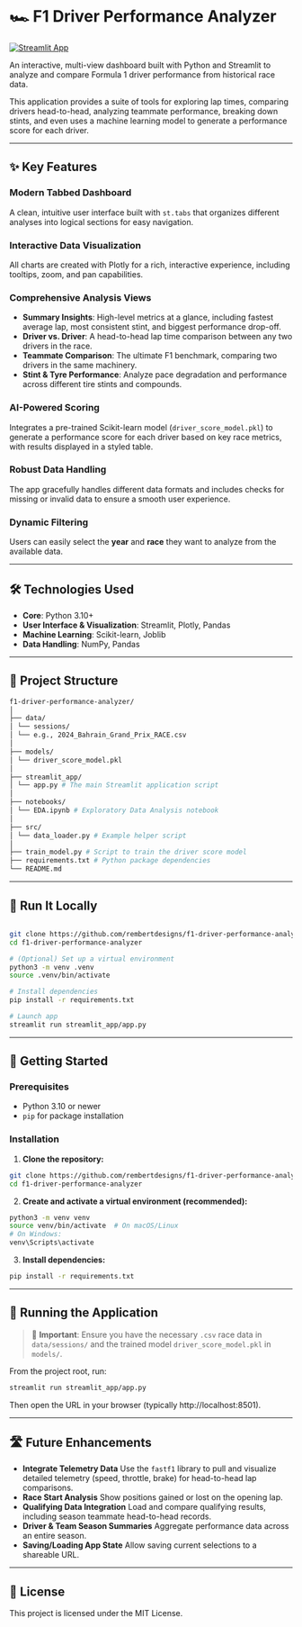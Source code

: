 # 🏎️ F1 Driver Performance Analyzer

[![Streamlit App](https://static.streamlit.io/badges/streamlit_badge_black_white.svg)](https://f1-driver-performance-analyzer.streamlit.app/)

An interactive, multi-view dashboard built with Python and Streamlit to analyze and compare Formula 1 driver performance from historical race data.

This application provides a suite of tools for exploring lap times, comparing drivers head-to-head, analyzing teammate performance, breaking down stints, and even uses a machine learning model to generate a performance score for each driver.

---

## ✨ Key Features

### Modern Tabbed Dashboard
A clean, intuitive user interface built with `st.tabs` that organizes different analyses into logical sections for easy navigation.

### Interactive Data Visualization
All charts are created with Plotly for a rich, interactive experience, including tooltips, zoom, and pan capabilities.

### Comprehensive Analysis Views
- **Summary Insights**: High-level metrics at a glance, including fastest average lap, most consistent stint, and biggest performance drop-off.
- **Driver vs. Driver**: A head-to-head lap time comparison between any two drivers in the race.
- **Teammate Comparison**: The ultimate F1 benchmark, comparing two drivers in the same machinery.
- **Stint & Tyre Performance**: Analyze pace degradation and performance across different tire stints and compounds.

### AI-Powered Scoring
Integrates a pre-trained Scikit-learn model (`driver_score_model.pkl`) to generate a performance score for each driver based on key race metrics, with results displayed in a styled table.

### Robust Data Handling
The app gracefully handles different data formats and includes checks for missing or invalid data to ensure a smooth user experience.

### Dynamic Filtering
Users can easily select the **year** and **race** they want to analyze from the available data.

---

## 🛠️ Technologies Used

- **Core**: Python 3.10+
- **User Interface & Visualization**: Streamlit, Plotly, Pandas
- **Machine Learning**: Scikit-learn, Joblib
- **Data Handling**: NumPy, Pandas

---

## 🧱 Project Structure

```bash
f1-driver-performance-analyzer/
│
├── data/
│ └── sessions/
│ └── e.g., 2024_Bahrain_Grand_Prix_RACE.csv
│
├── models/
│ └── driver_score_model.pkl
│
├── streamlit_app/
│ └── app.py # The main Streamlit application script
│
├── notebooks/
│ └── EDA.ipynb # Exploratory Data Analysis notebook
│
├── src/
│ └── data_loader.py # Example helper script
│
├── train_model.py # Script to train the driver score model
├── requirements.txt # Python package dependencies
└── README.md
```
---

## 🚀 Run It Locally

```bash

git clone https://github.com/rembertdesigns/f1-driver-performance-analyzer.git
cd f1-driver-performance-analyzer

# (Optional) Set up a virtual environment
python3 -m venv .venv
source .venv/bin/activate

# Install dependencies
pip install -r requirements.txt

# Launch app
streamlit run streamlit_app/app.py
```

---

## 🚀 Getting Started

### Prerequisites
- Python 3.10 or newer
- `pip` for package installation

### Installation

1. **Clone the repository:**
```bash
git clone https://github.com/rembertdesigns/f1-driver-performance-analyzer.git
cd f1-driver-performance-analyzer
```
2. **Create and activate a virtual environment (recommended):**
```bash
python3 -m venv venv
source venv/bin/activate  # On macOS/Linux
# On Windows:
venv\Scripts\activate
```
3. **Install dependencies:**
```bash
pip install -r requirements.txt
```
---

## 🚀 Running the Application

> 📁 **Important**: Ensure you have the necessary `.csv` race data in `data/sessions/` and the trained model `driver_score_model.pkl` in `models/`.

From the project root, run:

```bash
streamlit run streamlit_app/app.py
```
Then open the URL in your browser (typically http://localhost:8501).

---

## 🛣️ Future Enhancements

- **Integrate Telemetry Data**
Use the `fastf1` library to pull and visualize detailed telemetry (speed, throttle, brake) for head-to-head lap comparisons.
- **Race Start Analysis**
Show positions gained or lost on the opening lap.
- **Qualifying Data Integration**
Load and compare qualifying results, including season teammate head-to-head records.
- **Driver & Team Season Summaries**
Aggregate performance data across an entire season.
- **Saving/Loading App State**
Allow saving current selections to a shareable URL.

---

## 📄 License
This project is licensed under the MIT License.
